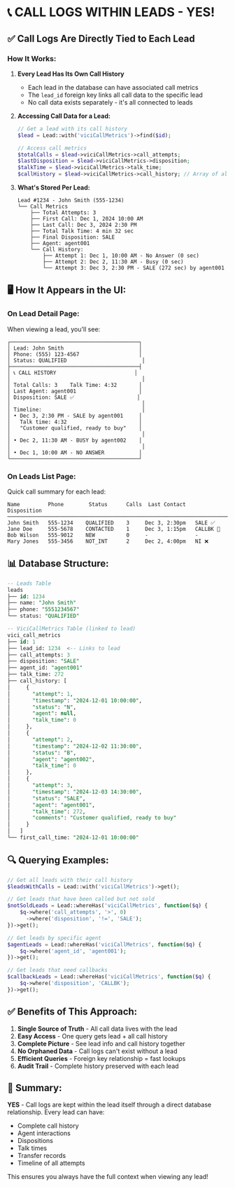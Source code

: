 # 📞 CALL LOGS WITHIN LEADS - YES!

## ✅ **Call Logs Are Directly Tied to Each Lead**

### **How It Works:**

1. **Every Lead Has Its Own Call History**
   - Each lead in the database can have associated call metrics
   - The `lead_id` foreign key links all call data to the specific lead
   - No call data exists separately - it's all connected to leads

2. **Accessing Call Data for a Lead:**
   ```php
   // Get a lead with its call history
   $lead = Lead::with('viciCallMetrics')->find($id);
   
   // Access call metrics
   $totalCalls = $lead->viciCallMetrics->call_attempts;
   $lastDisposition = $lead->viciCallMetrics->disposition;
   $talkTime = $lead->viciCallMetrics->talk_time;
   $callHistory = $lead->viciCallMetrics->call_history; // Array of all calls
   ```

3. **What's Stored Per Lead:**
   ```
   Lead #1234 - John Smith (555-1234)
   └── Call Metrics
       ├── Total Attempts: 3
       ├── First Call: Dec 1, 2024 10:00 AM
       ├── Last Call: Dec 3, 2024 2:30 PM
       ├── Total Talk Time: 4 min 32 sec
       ├── Final Disposition: SALE
       ├── Agent: agent001
       └── Call History:
           ├── Attempt 1: Dec 1, 10:00 AM - No Answer (0 sec)
           ├── Attempt 2: Dec 2, 11:30 AM - Busy (0 sec)
           └── Attempt 3: Dec 3, 2:30 PM - SALE (272 sec) by agent001
   ```

## 🖥️ **How It Appears in the UI:**

### **On Lead Detail Page:**
When viewing a lead, you'll see:

```
┌─────────────────────────────────────────┐
│ Lead: John Smith                        │
│ Phone: (555) 123-4567                   │
│ Status: QUALIFIED                        │
├─────────────────────────────────────────┤
│ 📞 CALL HISTORY                         │
│                                          │
│ Total Calls: 3    Talk Time: 4:32       │
│ Last Agent: agent001                    │
│ Disposition: SALE ✅                    │
│                                          │
│ Timeline:                                │
│ • Dec 3, 2:30 PM - SALE by agent001     │
│   Talk time: 4:32                       │
│   "Customer qualified, ready to buy"    │
│                                          │
│ • Dec 2, 11:30 AM - BUSY by agent002    │
│                                          │
│ • Dec 1, 10:00 AM - NO ANSWER           │
└─────────────────────────────────────────┘
```

### **On Leads List Page:**
Quick call summary for each lead:

```
Name         Phone        Status      Calls  Last Contact    Disposition
─────────────────────────────────────────────────────────────────────────
John Smith   555-1234    QUALIFIED    3     Dec 3, 2:30pm   SALE ✅
Jane Doe     555-5678    CONTACTED    1     Dec 3, 1:15pm   CALLBK 📅
Bob Wilson   555-9012    NEW          0     -               - 
Mary Jones   555-3456    NOT_INT      2     Dec 2, 4:00pm   NI ❌
```

## 📊 **Database Structure:**

```sql
-- Leads Table
leads
├── id: 1234
├── name: "John Smith"
├── phone: "5551234567"
└── status: "QUALIFIED"

-- ViciCallMetrics Table (linked to lead)
vici_call_metrics
├── id: 1
├── lead_id: 1234  <-- Links to lead
├── call_attempts: 3
├── disposition: "SALE"
├── agent_id: "agent001"
├── talk_time: 272
├── call_history: [
│     {
│       "attempt": 1,
│       "timestamp": "2024-12-01 10:00:00",
│       "status": "N",
│       "agent": null,
│       "talk_time": 0
│     },
│     {
│       "attempt": 2,
│       "timestamp": "2024-12-02 11:30:00",
│       "status": "B",
│       "agent": "agent002",
│       "talk_time": 0
│     },
│     {
│       "attempt": 3,
│       "timestamp": "2024-12-03 14:30:00",
│       "status": "SALE",
│       "agent": "agent001",
│       "talk_time": 272,
│       "comments": "Customer qualified, ready to buy"
│     }
│   ]
└── first_call_time: "2024-12-01 10:00:00"
```

## 🔍 **Querying Examples:**

```php
// Get all leads with their call history
$leadsWithCalls = Lead::with('viciCallMetrics')->get();

// Get leads that have been called but not sold
$notSoldLeads = Lead::whereHas('viciCallMetrics', function($q) {
    $q->where('call_attempts', '>', 0)
      ->where('disposition', '!=', 'SALE');
})->get();

// Get leads by specific agent
$agentLeads = Lead::whereHas('viciCallMetrics', function($q) {
    $q->where('agent_id', 'agent001');
})->get();

// Get leads that need callbacks
$callbackLeads = Lead::whereHas('viciCallMetrics', function($q) {
    $q->where('disposition', 'CALLBK');
})->get();
```

## ✅ **Benefits of This Approach:**

1. **Single Source of Truth** - All call data lives with the lead
2. **Easy Access** - One query gets lead + all call history
3. **Complete Picture** - See lead info and call history together
4. **No Orphaned Data** - Call logs can't exist without a lead
5. **Efficient Queries** - Foreign key relationship = fast lookups
6. **Audit Trail** - Complete history preserved with each lead

## 🎯 **Summary:**

**YES** - Call logs are kept within the lead itself through a direct database relationship. Every lead can have:
- Complete call history
- Agent interactions
- Dispositions
- Talk times
- Transfer records
- Timeline of all attempts

This ensures you always have the full context when viewing any lead!
